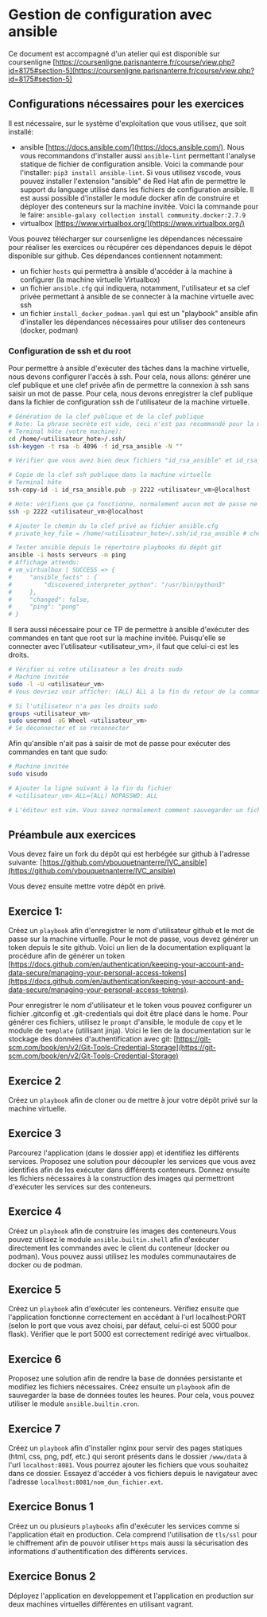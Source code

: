 # Gestion de configuration avec ansible

Ce document est accompagné d'un atelier qui est disponible sur coursenligne [https://coursenligne.parisnanterre.fr/course/view.php?id=8175#section-5](https://coursenligne.parisnanterre.fr/course/view.php?id=8175#section-5)

## Configurations nécessaires pour les exercices

Il est nécessaire, sur le système d'exploitation que vous utilisez, que soit installé:

<!-- - vagrant [https://www.vagrantup.com/](https://www.vagrantup.com/) -->
- ansible [https://docs.ansible.com/](https://docs.ansible.com/). Nous vous recommandons d'installer aussi `ansible-lint` permettant l'analyse statique de fichier de configuration ansible. Voici la commande pour l'installer: `pip3 install ansible-lint`. Si vous utilisez vscode, vous pouvez installer l'extension "ansible" de Red Hat afin de permettre le support du language utilisé dans les fichiers de configuration ansible. Il est aussi possible d'installer le module docker afin de construire et déployer des conteneurs sur la machine invitée. Voici la commande pour le faire: `ansible-galaxy collection install community.docker:2.7.9`
- virtualbox [https://www.virtualbox.org/](https://www.virtualbox.org/)

Vous pouvez télécharger sur coursenligne les dépendances nécessaire pour réaliser les exercices ou récupérer ces dépendances depuis le dépot disponible sur github. Ces dépendances contiennent notamment:

<!-- - un fichier `Vagrantfile` qui servira à déployer la machine virtuelle -->
- un fichier `hosts` qui permettra à ansible d'accéder à la machine à configurer (la machine virtuelle Virtualbox)
- un fichier `ansible.cfg` qui indiquera, notamment, l'utilisateur et sa clef privée permettant à ansible de se connecter à la machine virtuelle avec ssh
- un fichier `install_docker_podman.yaml` qui est un "playbook" ansible afin d'installer les dépendances nécessaires pour utiliser des conteneurs (docker, podman)

### Configuration de ssh et du root
Pour permettre à ansible d'exécuter des tâches dans la machine virtuelle, nous devons configurer l'accès à ssh. Pour cela, nous allons: générer une clef publique et une clef privée afin de permettre la connexion à ssh sans saisir un mot de passe. Pour cela, nous devons enregistrer la clef publique dans la fichier de configuration ssh de l'utilisateur de la machine virtuelle.

```bash
# Génération de la clef publique et de la clef publique
# Note: la phrase secrète est vide, ceci n'est pas recommandé pour la mise en production mais facilite la configuration pour ce TP
# Terminal hôte (votre machine):
cd /home/<utilisateur_hote>/.ssh/
ssh-keygen -t rsa -b 4096 -f id_rsa_ansible -N ""

# Vérifier que vous avez bien deux fichiers "id_rsa_ansible" et id_rsa_ansible.pub contenant, respectivement, la clef privée et la clef publique

# Copie de la clef ssh publique dans la machine virtuelle
# Terminal hôte
ssh-copy-id -i id_rsa_ansible.pub -p 2222 <utilisateur_vm>@localhost

# Hote: vérifions que ça fonctionne, normalement aucun mot de passe ne vous sera demandé
ssh -p 2222 <utilisateur_vm>@localhost

# Ajouter le chemin du la clef privé au fichier ansible.cfg
# private_key_file = /home/<utilisateur_hote>/.ssh/id_rsa_ansible # chemin de la clef privée sur votre machine:

# Tester ansible depuis le répertoire playbooks du dépôt git
ansible -i hosts serveurs -m ping
# Affichage attendu:
# vm_virtualbox | SUCCESS => {
#     "ansible_facts" : {
#         "discovered_interpreter_python": "/usr/bin/python3"
#     },
#     "changed": false,
#     "ping": "pong"
# }
```

Il sera aussi nécessaire pour ce TP de permettre à ansible d'exécuter des commandes en tant que root sur la machine invitée. Puisqu'elle se connecter avec l'utilisateur <utilisateur_vm>, il faut que celui-ci est les droits.

```bash
# Vérifier si votre utilisateur a les droits sudo
# Machine invitée
sudo -l -U <utilisateur_vm>
# Vous devriez voir afficher: (ALL) ALL à la fin du retour de la commande

# Si l'utilisateur n'a pas les droits sudo
groups <utilisateur_vm>
sudo usermod -aG Wheel <utilisateur_vm>
# Se déconnecter et se reconnecter
```

Afin qu'ansible n'ait pas à saisir de mot de passe pour exécuter des commandes en tant que sudo:

```bash
# Machine invitée
sudo visudo

# Ajouter la ligne suivant à la fin du fichier
# <utilisateur_vm> ALL=(ALL) NOPASSWD: ALL

# L'éditeur est vim. Vous savez normalement comment sauvegarder un fichier et quitter l'éditeur
```

## Préambule aux exercices

Vous devez faire un fork du dépôt qui est herbégée sur github à l'adresse suivante: [https://github.com/vbouquetnanterre/IVC_ansible](https://github.com/vbouquetnanterre/IVC_ansible)

Vous devez ensuite mettre votre dépôt en privé.

## Exercice 1:

Créez un `playbook` afin d'enregistrer le nom d'utilisateur github et le mot de passe sur la machine virtuelle. Pour le mot de passe, vous devez générer un token depuis le site github. Voici un lien de la documentation expliquant la procédure afin de générer un token [https://docs.github.com/en/authentication/keeping-your-account-and-data-secure/managing-your-personal-access-tokens](https://docs.github.com/en/authentication/keeping-your-account-and-data-secure/managing-your-personal-access-tokens).

Pour enregistrer le nom d'utilisateur et le token vous pouvez configurer un fichier .gitconfig et .git-credentials qui doit être placé dans le home. Pour générer ces fichiers, utilisez le `prompt` d'ansible, le module de `copy` et le module de `template` (utilisant jinja). Voici le lien de la documentation sur le stockage des données d'authentification avec git: [https://git-scm.com/book/en/v2/Git-Tools-Credential-Storage](https://git-scm.com/book/en/v2/Git-Tools-Credential-Storage)

## Exercice 2

Créez un `playbook` afin de cloner ou de mettre à jour votre dépôt privé sur la machine virtuelle.

## Exercice 3

Parcourez l'application (dans le dossier app) et identifiez les différents services. Proposez une solution pour découpler les services que vous avez identifiés afin de les exécuter dans différents conteneurs. Donnez ensuite les fichiers nécessaires à la construction des images qui permettront d'exécuter les services sur des conteneurs.

## Exercice 4

Créez un `playbook` afin de construire les images des conteneurs.Vous pouvez utilisez le module `ansible.builtin.shell` afin d'exécuter directement les commandes avec le client du conteneur (docker ou podman). Vous pouvez aussi utilisez les modules communautaires de docker ou de podman.

## Exercice 5

Créez un `playbook` afin d'exécuter les conteneurs. Vérifiez ensuite que l'application fonctionne correctement en accédant à l'url localhost:PORT (selon le port que vous avez choisi, par défaut, celui-ci est 5000 pour flask). Vérifier que le port 5000 est correctement redirigé avec virtualbox.

## Exercice 6

Proposez une solution afin de rendre la base de données persistante et modifiez les fichiers nécessaires. Créez ensuite un `playbook` afin de sauvegarder la base de données toutes les heures. Pour cela, vous pouvez utiliser le module `ansible.builtin.cron`.

## Exercice 7

Créez un `playbook` afin d'installer nginx pour servir des pages statiques (html, css, png, pdf, etc.) qui seront présents dans le dossier `/www/data` à l'url `localhost:8081`. Vous pourrez ajouter les fichiers que vous souhaitez dans ce dossier. Essayez d'accéder à vos fichiers depuis le navigateur avec l'adresse `localhost:8081/nom_dun_fichier.ext`.

## Exercice Bonus 1

Créez un ou plusieurs `playbooks` afin d'exécuter les services comme si l'application était en production. Cela comprend l'utilisation de `tls/ssl` pour le chiffrement afin de pouvoir utiliser `https` mais aussi la sécurisation des informations d'authentification des différents services.

## Exercice Bonus 2

Déployez l'application en developpement et l'application en production sur deux machines virtuelles différentes en utilisant vagrant.
